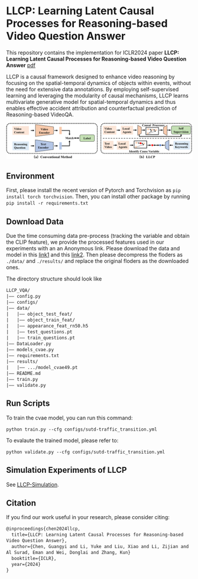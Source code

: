 # LLCP: Learning Latent Causal Processes for Reasoning-based Video Question Answer

This repository contains the implementation for ICLR2024 paper __LLCP: Learning Latent Causal Processes for Reasoning-based Video Question Answer__ [pdf](https://openreview.net/pdf?id=Cu5wJa5LGO)

LLCP is a causal framework designed to enhance video reasoning by focusing on the spatial-temporal dynamics of objects within events, without the need for extensive data annotations. By employing self-supervised learning and leveraging the modularity of causal mechanisms, LLCP learns multivariate generative model for spatial-temporal dynamics and thus enables effective accident attribution and counterfactual prediction of Reasoning-based VideoQA.

![intro](figs/teaser_iclr-1.png)

## Environment
First, please install the recent version of Pytorch and Torchvision as `pip install torch torchvision`. Then, you can install other package by running `pip install -r requirements.txt`

## Download Data
Due the time consuming data pre-process (tracking the variable and obtain the CLIP feature), we provide the processed features used in our experiments with an an Anonymous link. Please download the data and model in this [link1](https://drive.google.com/drive/folders/1a8YhzNqxW4ljOaazBNC47anylWNrtfla?usp=sharing) and this [link2](https://drive.google.com/drive/folders/1poK31LPVFOYBCDxwvp-1TRT3UgaZL6SW?usp=sharing). Then please decompress the floders as `./data/` and `./results/` and replace the original floders as the downloaded ones.

The directory structure should look like
```
LLCP_VQA/
|–– config.py
|–– configs/
|–– data/
|   |–– object_test_feat/
|   |–– object_train_feat/
|   |–– appearance_feat_rn50.h5
|   |–– test_questions.pt
|   |–– train_questions.pt
|–– DataLoader.py
|–– models_cvae.py
|–– requirements.txt
|–– results/
|   |–– .../model_cvae49.pt
|–– README.md
|–– train.py
|–– validate.py
```

## Run Scripts

To train the cvae model, you can run this command:
```
python train.py --cfg configs/sutd-traffic_transition.yml
```

To evalaute the trained model, please refer to:
```
python validate.py --cfg configs/sutd-traffic_transition.yml
```


## Simulation Experiments of LLCP

See [LLCP-Simulation](LLCP_simulation/).

## Citation
If you find our work useful in your research, please consider citing:
```
@inproceedings{chen2024llcp,
  title={LLCP: Learning Latent Causal Processes for Reasoning-based Video Question Answer},
  author={Chen, Guangyi and Li, Yuke and Liu, Xiao and Li, Zijian and Al Surad, Eman and Wei, Donglai and Zhang, Kun}
  booktitle={ICLR},
  year={2024}
}
```





